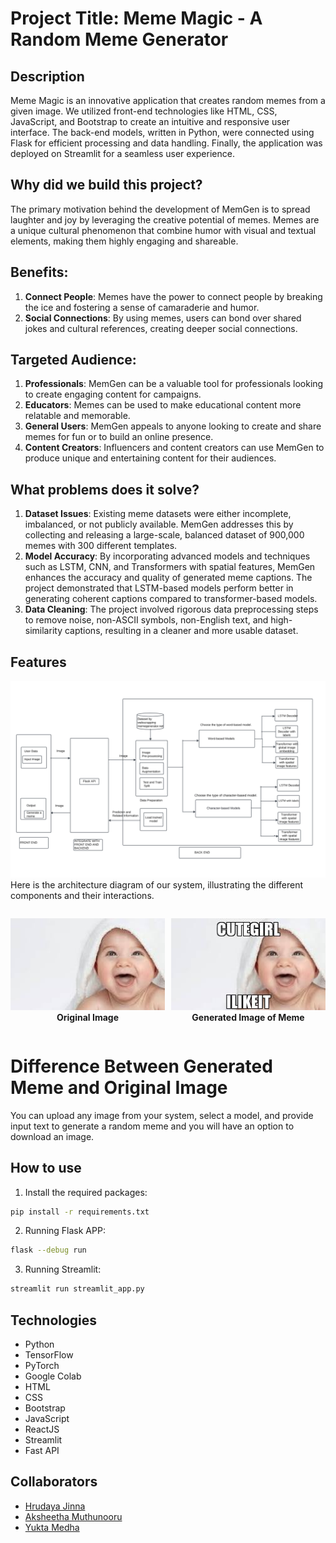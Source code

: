 # Project Title: Meme Magic - A Random Meme Generator

## Description
Meme Magic is an innovative application that creates random memes from a given image. We utilized front-end technologies like HTML, CSS, JavaScript, and Bootstrap to create an intuitive and responsive user interface. The back-end models, written in Python, were connected using Flask for efficient processing and data handling. Finally, the application was deployed on Streamlit for a seamless user experience.

## Why did we build this project?
The primary motivation behind the development of MemGen is to spread laughter and joy by leveraging the creative potential of memes. Memes are a unique cultural phenomenon that combine humor with visual and textual elements, making them highly engaging and shareable.

## Benefits:
1. **Connect People**: Memes have the power to connect people by breaking the ice and fostering a sense of camaraderie and humor.
2. **Social Connections**: By using memes, users can bond over shared jokes and cultural references, creating deeper social connections.

## Targeted Audience:
1. **Professionals**: MemGen can be a valuable tool for professionals looking to create engaging content for campaigns.
2. **Educators**: Memes can be used to make educational content more relatable and memorable.
3. **General Users**: MemGen appeals to anyone looking to create and share memes for fun or to build an online presence.
4. **Content Creators**: Influencers and content creators can use MemGen to produce unique and entertaining content for their audiences.

## What problems does it solve?
1. **Dataset Issues**: Existing meme datasets were either incomplete, imbalanced, or not publicly available. MemGen addresses this by collecting and releasing a large-scale, balanced dataset of 900,000 memes with 300 different templates.
2. **Model Accuracy**: By incorporating advanced models and techniques such as LSTM, CNN, and Transformers with spatial features, MemGen enhances the accuracy and quality of generated meme captions. The project demonstrated that LSTM-based models perform better in generating coherent captions compared to transformer-based models.
3. **Data Cleaning**: The project involved rigorous data preprocessing steps to remove noise, non-ASCII symbols, non-English text, and high-similarity captions, resulting in a cleaner and more usable dataset.

## Features
![Architecture of our System](images/architecture.png)
Here is the architecture diagram of our system, illustrating the different components and their interactions.

<div style="display:flex; justify-content:center;">
    <div style="flex:1; margin-right:5px;">
        <p align="center">
            <img src="images/Original%20Image.jpeg" alt="Original Image" width="400">
            <br>
            <strong>Original Image</strong>
        </p>
    </div>
    <div style="flex:1; margin-left:5px;">
        <p align="center">
            <img src="images/Generated%20meme.jpeg" alt="Generated Image of Meme" width="400">
            <br>
            <strong>Generated Image of Meme</strong>
        </p>
    </div>
</div>

# Difference Between Generated Meme and Original Image

You can upload any image from your system, select a model, and provide input text to generate a random meme and you will have an option to download an image.


## How to use
1. Install the required packages:
```sh
pip install -r requirements.txt
```
2. Running Flask APP:
```sh
flask --debug run
```
3. Running Streamlit:
```sh
streamlit run streamlit_app.py
```

## Technologies

- Python
- TensorFlow
- PyTorch
- Google Colab
- HTML
- CSS
- Bootstrap
- JavaScript
- ReactJS
- Streamlit
- Fast API

## Collaborators

- [Hrudaya Jinna](https://github.com/hrudayajinna)
- [Aksheetha Muthunooru](https://github.com/aksheethamuthunooru)
- [Yukta Medha](https://github.com/yuktamedha)



